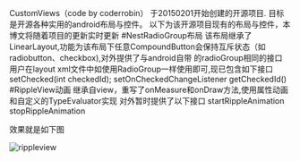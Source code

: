 CustomViews（code by coderrobin） 于20150201开始创建的开源项目.
目标是开源各种实用的android布局与控件。
以下为该开源项目现有的布局与控件，本博文将随着项目的更新实时更新
#NestRadioGroup布局
该布局继承了LinearLayout,功能为该布局下任意CompoundButton会保持互斥状态（如radiobutton、checkbox),对外提供了与android自带 的radioGroup相同的接口
用户在layout xml文件中如使用RadioGroup一样使用即可,现已包含如下接口
setChecked(int checkedId);
setOnCheckedChangeListener
getCheckedId()
#RippleView动画
继承自view，重写了onMeasure和onDraw方法,使用属性动画和自定义的TypeEvaluator实现
对外暂时提供了以下接口
startRippleAnimation
stopRippleAnimation

效果就是如下图

![rippleview ](http://coderrobin.com/image/rippleview.gif  "rippleview")
